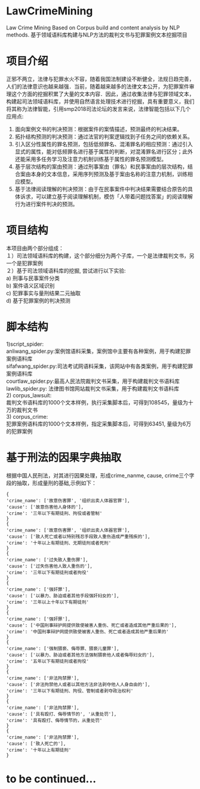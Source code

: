 # LawCrimeMining
Law Crime Mining Based on Corpus build and content analysis by NLP methods. 基于领域语料库构建与NLP方法的裁判文书与犯罪案例文本挖掘项目
# 项目介绍
正邪不两立，法律与犯罪水火不容，随着我国法制建设不断健全，法规日趋完善，人们的法律意识也越来越强．当前，随着越来越多的法律文本公开，为犯罪案件审理这个方面的挖掘积累了大量的文本内容．因此，通过收集法律与犯罪领域文本，构建起司法领域语料库，并使用自然语言处理技术进行挖掘，具有重要意义，我们将其称为法律智能，引用smp2018司法论坛的发言来说，法律智能包括以下几个应用点:  
1) 面向案例文书的判决预测：根据案件的案情描述，预测最终的判决结果。  
2) 拓扑结构预测的判决预测：通过法官的判案逻辑找到子任务之间的依赖关系。  
3) 引入区分性属性的罪名预测，包括低频罪名、混淆罪名的相应预测：通过引入显式的属性，能对低频罪名进行基于属性的判断，对混淆罪名进行区分；此外还能采用多任务学习及注意力机制训练基于属性的罪名预测模型。  
4) 基于层次结构的案由预测：通过刑事案由（罪名）和民事案由的层次结构，结合案由本身的文本信息，采用序列预测及基于案由名称的注意力机制，训练相应模型。  
5) 基于法律阅读理解的判决预测：由于在民事案件中判决结果需要结合原告的具体诉求，可以建立基于阅读理解机制，模仿「人带着问题找答案」的阅读理解行为进行案件判决的预测。  

# 项目结构
本项目由两个部分组成：  
１）司法领域语料库的构建，这个部分细分为两个子库，一个是法律裁判文书，另一个是犯罪案例  
２）基于司法领域语料库的挖掘, 尝试进行以下实验:  
a) 刑事与民事案件分类  
b) 案件语义区域识别  
c) 犯罪事实与量刑结果二元抽取  
d) 基于犯罪案例的判决预测  

# 脚本结构
1)script_spider:  
anliwang_spider.py:案例馆语料采集，案例馆中主要有各种案例，用于构建犯罪案例语料库  
sifafwang_spider.py:司法考试网语料采集，该网站中有各类案例，用于构建犯罪案例语料库  
courtlaw_spider.py:最高人民法院裁判文书采集，用于构建裁判文书语料库  
lawlib_spider.py: 法律图书馆网站裁判文书采集，用于构建裁判文书语料库  
2) corpus_lawsuit:  
裁判文书语料库的1000个文本样例，执行采集脚本后，可得到108545，量级为十万的裁判文书  
3) corpus_crime:  
犯罪案例语料库的1000个文本样例，指定采集脚本后，可得到63451, 量级为6万的犯罪案例  

# 基于刑法的因果字典抽取
根据中国人民刑法，对其进行因果处理，形成crime_nanme, cause, crime三个字段的抽取，形成量刑的基础,示例如下：

    {
    'crime_name': ['故意伤害罪', '组织出卖人体器官罪'],
    'cause': ['故意伤害他人身体的'],
    'crime': '三年以下有期徒刑、拘役或者管制'
    }
    {
    'crime_name': ['故意伤害罪', '组织出卖人体器官罪'], 
    'cause': ['致人死亡或者以特别残忍手段致人重伤造成严重残疾的'], 
    'crime': '十年以上有期徒刑、无期徒刑或者死刑'
    }
    {
    'crime_name': ['过失致人重伤罪'],
    'cause': ['过失伤害他人致人重伤的'],
    'crime': '三年以下有期徒刑或者拘役'
    }
    {
    'crime_name': ['强奸罪'], 
    'cause': ['以暴力、胁迫或者其他手段强奸妇女的'],
    'crime': '三年以上十年以下有期徒刑'
    }
    {
    'crime_name': ['强奸罪'], 
    'cause': ['中国刑事辩护网提供致使被害人重伤、死亡或者造成其他严重后果的'],
    'crime': '中国刑事辩护网提供致使被害人重伤、死亡或者造成其他严重后果的'
    }
    {
    'crime_name': ['强制猥亵、侮辱罪、猥亵儿童罪'],
    'cause': ['以暴力、胁迫或者其他方法强制猥亵他人或者侮辱妇女的'], 
    'crime': '五年以下有期徒刑或者拘役'
    }
    {
    'crime_name': ['非法拘禁罪'], 
    'cause': ['非法拘禁他人或者以其他方法非法剥夺他人人身自由的'], 
    'crime': '三年以下有期徒刑、拘役、管制或者剥夺政治权利'
    }
    {
    'crime_name': ['非法拘禁罪'], 
    'cause': ['具有殴打、侮辱情节的', '从重处罚'], 
    'crime': '具有殴打、侮辱情节的，从重处罚'
    }
    {
    'crime_name': ['非法拘禁罪'], 
    'cause': ['致人死亡的'], 
    'crime': '十年以上有期徒刑'
    }
# to be continued...

